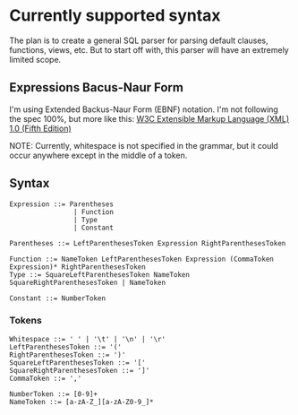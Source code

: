 # Currently supported syntax

The plan is to create a general SQL parser for parsing default clauses, functions, views, etc. But to start off with, this parser will have an extremely limited scope.

## Expressions Bacus-Naur Form

I'm using Extended Backus-Naur Form (EBNF) notation. I'm not following the spec 100%, but more like this: [W3C Extensible Markup Language (XML) 1.0 (Fifth Edition)](https://www.w3.org/TR/xml/#sec-notation)

NOTE: Currently, whitespace is not specified in the grammar, but it could occur anywhere except in the middle of a token.

## Syntax
``` ebnf
Expression ::= Parentheses 
                | Function 
                | Type 
                | Constant

Parentheses ::= LeftParenthesesToken Expression RightParenthesesToken

Function ::= NameToken LeftParenthesesToken Expression (CommaToken Expression)* RightParenthesesToken
Type ::= SquareLeftParenthesesToken NameToken SquareRightParenthesesToken | NameToken

Constant ::= NumberToken
```

### Tokens

``` ebnf
Whitespace ::= ' ' | '\t' | '\n' | '\r'
LeftParenthesesToken ::= '('
RightParenthesesToken ::= ')'
SquareLeftParenthesesToken ::= '['
SquareRightParenthesesToken ::= ']'
CommaToken ::= ','

NumberToken ::= [0-9]+
NameToken ::= [a-zA-Z_][a-zA-Z0-9_]*
```
